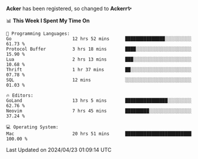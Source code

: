 **Acker** has been registered, so changed to **Ackerr✨**

<!--START_SECTION:waka-->
📊 **This Week I Spent My Time On** 

```text
💬 Programming Languages: 
Go                       12 hrs 52 mins      ███████████████░░░░░░░░░░   61.73 % 
Protocol Buffer          3 hrs 18 mins       ████░░░░░░░░░░░░░░░░░░░░░   15.90 % 
Lua                      2 hrs 13 mins       ███░░░░░░░░░░░░░░░░░░░░░░   10.68 % 
Thrift                   1 hr 37 mins        ██░░░░░░░░░░░░░░░░░░░░░░░   07.78 % 
SQL                      12 mins             ░░░░░░░░░░░░░░░░░░░░░░░░░   01.03 % 

🔥 Editors: 
GoLand                   13 hrs 5 mins       ████████████████░░░░░░░░░   62.76 % 
Neovim                   7 hrs 45 mins       █████████░░░░░░░░░░░░░░░░   37.24 % 

💻 Operating System: 
Mac                      20 hrs 51 mins      █████████████████████████   100.00 % 
```


 Last Updated on 2024/04/23 01:09:14 UTC
<!--END_SECTION:waka-->
